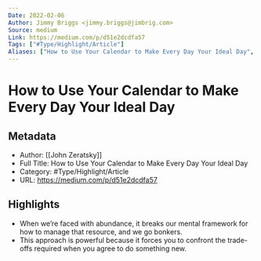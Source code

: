 ```yaml
---
Date: 2022-02-06
Author: Jimmy Briggs <jimmy.briggs@jimbrig.com>
Source: medium
Link: https://medium.com/p/d51e2dcdfa57
Tags: ["#Type/Highlight/Article"]
Aliases: ["How to Use Your Calendar to Make Every Day Your Ideal Day", "How to Use Your Calendar to Make Every Day Your Ideal Day"]
---
```

# How to Use Your Calendar to Make Every Day Your Ideal Day

## Metadata
- Author: [[John Zeratsky]]
- Full Title: How to Use Your Calendar to Make Every Day Your Ideal Day
- Category: #Type/Highlight/Article
- URL: https://medium.com/p/d51e2dcdfa57

## Highlights
- When we’re faced with abundance, it breaks our mental framework for how to manage that resource, and we go bonkers.
- This approach is powerful because it forces you to confront the trade-offs required when you agree to do something new.
